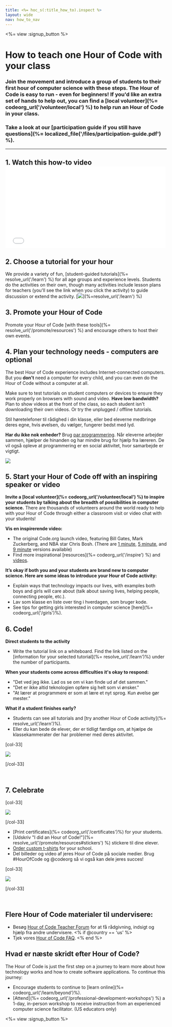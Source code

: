 ```yaml
---
title: <%= hoc_s(:title_how_to).inspect %>
layout: wide
nav: how_to_nav
---
```

<%= view :signup_button %>

# How to teach one Hour of Code with your class

### Join the movement and introduce a group of students to their first hour of computer science with these steps. The Hour of Code is easy to run - even for beginners! If you'd like an extra set of hands to help out, you can find a [local volunteer](%= codeorg_url('/volunteer/local') %) to help run an Hour of Code in your class.

### Take a look at our [participation guide if you still have questions](%= localized_file('/files/participation-guide.pdf') %).

* * *

## 1. Watch this how-to video <iframe width="500" height="255" src="//www.youtube.com/embed/SrnvvWDm73k" frameborder="0" allowfullscreen mark="crwd-mark"></iframe> 

## 2. Choose a tutorial for your hour

We provide a variety of fun, [student-guided tutorials](%= resolve_url('/learn') %) for all age groups and experience levels. Students do the activities on their own, though many activities include lesson plans for teachers (you'll see the link when you click the activity) to guide discussion or extend the activity. [![](/images/fit-700/tutorials.png)](%=resolve_url('/learn') %)

## 3. Promote your Hour of Code

Promote your Hour of Code [with these tools](%= resolve_url('/promote/resources') %) and encourage others to host their own events.

## 4. Plan your technology needs - computers are optional

The best Hour of Code experience includes Internet-connected computers. But you **don’t** need a computer for every child, and you can even do the Hour of Code without a computer at all.

Make sure to test tutorials on student computers or devices to ensure they work properly on browsers with sound and video. **Have low bandwidth?** Plan to show videos at the front of the class, so each student isn't downloading their own videos. Or try the unplugged / offline tutorials.

Stil høretelefoner til rådighed i din klasse, eller bed eleverne medbringe deres egne, hvis øvelsen, du vælger, fungerer bedst med lyd.

**Har du ikke nok enheder?** Brug [par programmering](https://www.youtube.com/watch?v=vgkahOzFH2Q). Når eleverne arbejder sammen, hjælper de hinanden og har mindre brug for hjælp fra læreren. De vil også opleve at programmering er en social aktivitet, hvor samarbejde er vigtigt.

<img src="/images/fit-350/group_ipad.jpg" />

## 5. Start your Hour of Code off with an inspiring speaker or video

**Invite a [local volunteer](%= codeorg_url('/volunteer/local') %) to inspire your students by talking about the breadth of possibilities in computer science.** There are thousands of volunteers around the world ready to help with your Hour of Code through either a classroom visit or video chat with your students!

**Vis en inspirerende video:**

- The original Code.org launch video, featuring Bill Gates, Mark Zuckerberg, and NBA star Chris Bosh. (There are [1 minute](https://www.youtube.com/watch?v=qYZF6oIZtfc), [5 minute](https://www.youtube.com/watch?v=nKIu9yen5nc), and [9 minute](https://www.youtube.com/watch?v=dU1xS07N-FA) versions available)
- Find more inspirational [resources](%= codeorg_url('/inspire') %) and [videos](https://www.youtube.com/playlist?list=PLzdnOPI1iJNfpD8i4Sx7U0y2MccnrNZuP).

**It’s okay if both you and your students are brand new to computer science. Here are some ideas to introduce your Hour of Code activity:**

- Explain ways that technology impacts our lives, with examples both boys and girls will care about (talk about saving lives, helping people, connecting people, etc.).
- Lav som klasse en liste over ting i hverdagen, som bruger kode.
- See tips for getting girls interested in computer science [here](%= codeorg_url('/girls')%).

## 6. Code!

**Direct students to the activity**

- Write the tutorial link on a whiteboard. Find the link listed on the [information for your selected tutorial](%= resolve_url('/learn')%) under the number of participants.

**When your students come across difficulties it's okay to respond:**

- "Det ved jeg ikke. Lad os se om vi kan finde ud af det sammen."
- "Det er ikke altid teknologien opføre sig helt som vi ønsker."
- "At lærer at programmere er som at lære et nyt sprog. Kun øvelse gør mester."

**What if a student finishes early?**

- Students can see all tutorials and [try another Hour of Code activity](%= resolve_url('/learn')%).
- Eller du kan bede de elever, der er tidligt færdige om, at hjælpe de klassekammerater der har problemer med deres aktivitet.

[col-33]

![](/images/fit-250/highschoolgirls.jpeg)

[/col-33]

<p style="clear:both">&nbsp;</p>

## 7. Celebrate

[col-33]

![](/images/fit-300/boy-certificate.jpg)

[/col-33]

- [Print certificates](%= codeorg_url('/certificates')%) for your students.
- [Udskriv "I did an Hour of Code!"](%= resolve_url('/promote/resources#stickers') %) stickere til dine elever.
- [Order custom t-shirts](http://blog.code.org/post/132608499493/hour-of-code-shirts-and-more) for your school.
- Del billeder og video af jeres Hour of Code på sociale medier. Brug #HourOfCode og @codeorg så vi også kan dele jeres succes!

[col-33]

![](/images/fit-260/highlight-certificates.jpg)

[/col-33]

<p style="clear:both">&nbsp;</p>

## Flere Hour of Code materialer til undervisere:

- Besøg [Hour of Code Teacher Forum](http://forum.code.org/c/plc/hour-of-code) for at få rådgivning, indsigt og hjælp fra andre undervisere. <% if @country == 'us' %>
- Tjek vores [Hour of Code FAQ](https://support.code.org/hc/en-us/categories/200147083-Hour-of-Code). <% end %>

## Hvad er næste skridt efter Hour of Code?

The Hour of Code is just the first step on a journey to learn more about how technology works and how to create software applications. To continue this journey:

- Encourage students to continue to [learn online](%= codeorg_url('/learn/beyond')%).
- [Attend](%= codeorg_url('/professional-development-workshops') %) a 1-day, in-person workshop to receive instruction from an experienced computer science facilitator. (US educators only)

<%= view :signup_button %>